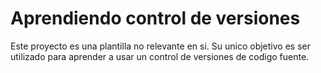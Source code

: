 # Aprendiendo control de versiones

Este proyecto es una plantilla no relevante en si. Su unico objetivo es ser utilizado para aprender a usar un control de versiones de codigo fuente.
